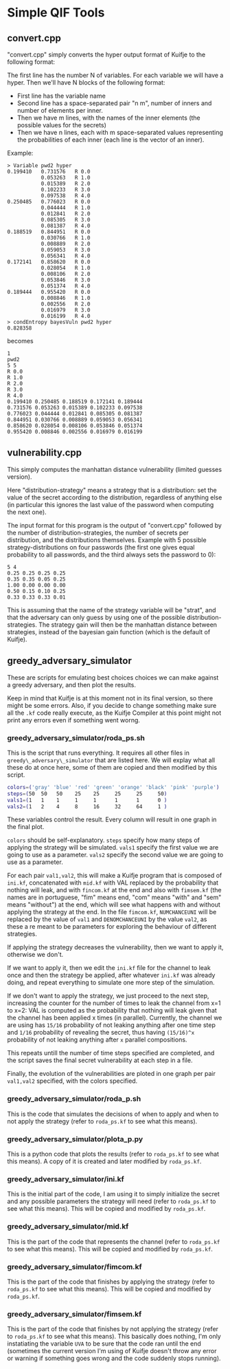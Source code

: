 # Simple QIF Tools

## convert.cpp
"convert.cpp" simply converts the hyper output format of Kuifje to the following format:

The first line has the number N of variables. For each variable we will have a hyper. Then we'll have N blocks of the following format:

- First line has the variable name
- Second line has a space-separated pair "n m", number of inners and number of elements per inner.
- Then we have m lines, with the names of the inner elements (the possible values for the secrets)
- Then we have n lines, each with m space-separated values representing the probabilities of each inner (each line is the vector of an inner).

Example:

```
> Variable pwd2 hyper
0.199410   0.731576   R 0.0
           0.053263   R 1.0
           0.015389   R 2.0
           0.102233   R 3.0
           0.097538   R 4.0
0.250485   0.776023   R 0.0
           0.044444   R 1.0
           0.012841   R 2.0
           0.085305   R 3.0
           0.081387   R 4.0
0.188519   0.844951   R 0.0
           0.030766   R 1.0
           0.008889   R 2.0
           0.059053   R 3.0
           0.056341   R 4.0
0.172141   0.858620   R 0.0
           0.028054   R 1.0
           0.008106   R 2.0
           0.053846   R 3.0
           0.051374   R 4.0
0.189444   0.955420   R 0.0
           0.008846   R 1.0
           0.002556   R 2.0
           0.016979   R 3.0
           0.016199   R 4.0
> condEntropy bayesVuln pwd2 hyper
0.828358

```

becomes
```
1
pwd2
5 5
R 0.0
R 1.0
R 2.0
R 3.0
R 4.0
0.199410 0.250485 0.188519 0.172141 0.189444 
0.731576 0.053263 0.015389 0.102233 0.097538 
0.776023 0.044444 0.012841 0.085305 0.081387 
0.844951 0.030766 0.008889 0.059053 0.056341 
0.858620 0.028054 0.008106 0.053846 0.051374 
0.955420 0.008846 0.002556 0.016979 0.016199 
```


## vulnerability.cpp
This simply computes the manhattan distance vulnerability (limited guesses version).

Here "distribution-strategy" means a strategy that is a distribution: set the value of the secret according to the distribution, regardless of anything else (in particular this ignores the last value of the password when computing the next one).

The input format for this program is the output of "convert.cpp" followed by the number of distribution-strategies, the number of secrets per distribution, and the distributions themselves. Example with 5 possible strategy-distributions on four passwords (the first one gives equal probability to all passwords, and the third always sets the password to 0):

```
5 4
0.25 0.25 0.25 0.25
0.35 0.35 0.05 0.25
1.00 0.00 0.00 0.00
0.50 0.15 0.10 0.25
0.33 0.33 0.33 0.01
```

This is assuming that the name of the strategy variable will be "strat", and that the adversary can only guess by using one of the possible distribution-strategies. The strategy gain will then be the manhattan distance between strategies, instead of the bayesian gain function (which is the default of Kuifje).


## greedy\_adversary\_simulator
These are scripts for emulating best choices choices we can make against a greedy adversary, and then plot the results. 

Keep in mind that Kuifje is at this moment not in its final version, so there might be some errors. Also, if you decide to change something make sure all the `.kf` code really execute, as the Kuifje Compiler at this point might not print any errors even if something went worng.

### greedy\_adversary\_simulator/roda\_ps.sh
This is the script that runs everything. It requires all other files in `greedy\_adversary\_simulator` that are listed here. We will explay what all these do at once here, some of them are copied and then modified by this script.

```sh
colors=('gray' 'blue' 'red' 'green' 'orange' 'black' 'pink' 'purple')
steps=(50  50   50    25    25     25     25     50)
vals1=(1   1    1     1     1      1      1      0 )
vals2=(1   2    4     8     16     32     64     1 )
```

These variables control the result. Every column will result in one graph in the final plot. 

`colors` should be self-explanatory.
`steps` specify how many steps of applying the strategy will be simulated.
`vals1` specify the first value we are going to use as a parameter.
`vals2` specify the second value we are going to use as a parameter.

For each pair `val1,val2`, this will make a Kuifje program that is composed of `ini.kf`, concatenated with `mid.kf` with VAL replaced by the probability that nothing will leak, and with `fincom.kf` at the end and also with `fimsem.kf` (the names are in portuguese, "fim" means end, "com" means "with" and "sem" means "without") at the end, which will see what happens with and without applying the strategy at the end. In the file `fimcom.kf`, `NUMCHANCEUNI` will be replaced by the value of `val1` and `DENOMCHANCEUNI` by the value `val2`, as these a re meant to be parameters for exploring the behaviour of different strategies.

If applying the strategy decreases the vulnerability, then we want to apply it, otherwise we don't.

If we want to apply it, then we edit the `ini.kf` file for the channel to leak once and then the strategy be applied, after whatever `ini.kf` was already doing, and repeat everything to simulate one more step of the simulation. 

If we don't want to apply the strategy, we just proceed to the next step, increasing the counter for the number of times to leak the channel from x=1 to x=2: VAL is computed as the probability that nothing will leak given that the channel has been applied x times (in parallel). Currently, the channel we are using has `15/16` probability of not leaking anything after one time step and `1/16` probability of revealing the secret, thus having `(15/16)^x` probability of not leaking anything after `x` parallel compositions.

This repeats untill the number of time steps specified are completed, and the script saves the final secret vulnerability at each step in a file.

Finally, the evolution of the vulnerabilities are ploted in one graph per pair `val1,val2` specified, with the colors specified.

### greedy\_adversary\_simulator/roda\_p.sh
This is the code that simulates the decisions of when to apply and when to not apply the strategy (refer to `roda_ps.kf` to see what this means).

### greedy\_adversary\_simulator/plota\_p.py
This is a python code that plots the results (refer to `roda_ps.kf` to see what this means). A copy of it is created and later modified by `roda_ps.kf`.

### greedy\_adversary\_simulator/ini.kf
This is the initial part of the code, I am using it to simply initialize the secret and any possible parameters the strategy will need (refer to `roda_ps.kf` to see what this means). This will be copied and modified by `roda_ps.kf`.

### greedy\_adversary\_simulator/mid.kf
This is the part of the code that represents the channel (refer to `roda_ps.kf` to see what this means). This will be copied and modified by `roda_ps.kf`.

### greedy\_adversary\_simulator/fimcom.kf
This is the part of the code that finishes by applying the strategy (refer to `roda_ps.kf` to see what this means). This will be copied and modified by `roda_ps.kf`.

### greedy\_adversary\_simulator/fimsem.kf
This is the part of the code that finishes by not applying the strategy (refer to `roda_ps.kf` to see what this means). This basically does nothing, I'm only instatiating the variable `UVA` to be sure that the code ran until the end (sometimes the current version I'm using of Kuifje doesn't throw any error or warning if something goes wrong and the code suddenly stops running).
